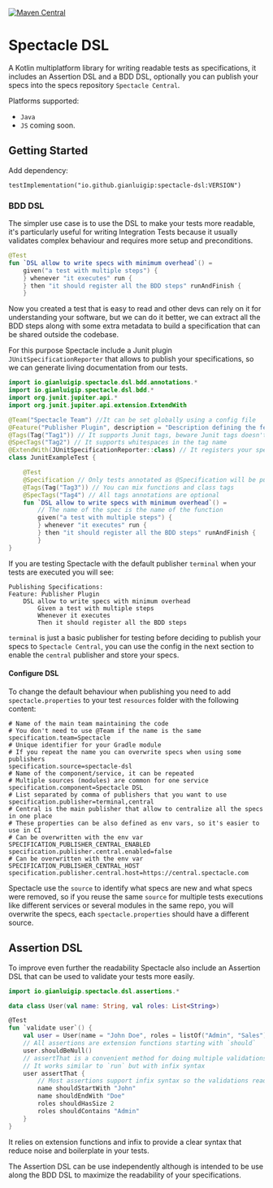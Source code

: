 [![Maven Central](https://img.shields.io/maven-central/v/io.github.gianluigip/spectacle-dsl?label=Maven%20Central)](https://search.maven.org/artifact/io.github.gianluigip/spectacle-dsl)

# Spectacle DSL

A Kotlin multiplatform library for writing readable tests as specifications, it includes an
Assertion DSL and a BDD DSL, optionally you can publish your specs into the specs
repository `Spectacle Central`.

Platforms supported:

* `Java`
* `JS` coming soon.

## Getting Started

Add dependency:

```
testImplementation("io.github.gianluigip:spectacle-dsl:VERSION")
```

### BDD DSL

The simpler use case is to use the DSL to make your tests more readable, it's particularly useful
for writing Integration Tests because it usually validates complex behaviour and requires more setup
and preconditions.

```kotlin
@Test
fun `DSL allow to write specs with minimum overhead`() =
    given("a test with multiple steps") {
    } whenever "it executes" run {
    } then "it should register all the BDD steps" runAndFinish {
    }
```

Now you created a test that is easy to read and other devs can rely on it for understanding your
software, but we can do it better, we can extract all the BDD steps along with some extra metadata
to build a specification that can be shared outside the codebase.

For this purpose Spectacle include a Junit plugin `JUnitSpecificationReporter` that allows to
publish your specifications, so we can generate living documentation from our tests.

```kotlin
import io.gianluigip.spectacle.dsl.bdd.annotations.*
import io.gianluigip.spectacle.dsl.bdd.*
import org.junit.jupiter.api.*
import org.junit.jupiter.api.extension.ExtendWith

@Team("Spectacle Team") //It can be set globally using a config file
@Feature("Publisher Plugin", description = "Description defining the feature.")
@Tags(Tag("Tag1")) // It supports Junit tags, beware Junit tags doesn't support whitespaces
@SpecTags("Tag2") // It supports whitespaces in the tag name 
@ExtendWith(JUnitSpecificationReporter::class) // It registers your specifications for publishing 
class JunitExampleTest {

    @Test
    @Specification // Only tests annotated as @Specification will be published
    @Tags(Tag("Tag3")) // You can mix functions and class tags
    @SpecTags("Tag4") // All tags annotations are optional
    fun `DSL allow to write specs with minimum overhead`() =
        // The name of the spec is the name of the function
        given("a test with multiple steps") {
        } whenever "it executes" run {
        } then "it should register all the BDD steps" runAndFinish {
        }
}
```

If you are testing Spectacle with the default publisher `terminal` when your tests are executed you
will see:

```
Publishing Specifications:
Feature: Publisher Plugin
	DSL allow to write specs with minimum overhead
		Given a test with multiple steps
		Whenever it executes
		Then it should register all the BDD steps
```

`terminal` is just a basic publisher for testing before deciding to publish your specs
to `Spectacle Central`, you can use the config in the next section to enable the `central` publisher
and store your specs.

#### Configure DSL

To change the default behaviour when publishing you need to add `spectacle.properties` to your
test `resources` folder with the following content:

```properties
# Name of the main team maintaining the code
# You don't need to use @Team if the name is the same
specification.team=Spectacle
# Unique identifier for your Gradle module
# If you repeat the name you can overwrite specs when using some publishers
specification.source=spectacle-dsl
# Name of the component/service, it can be repeated
# Multiple sources (modules) are common for one service
specification.component=Spectacle DSL
# List separated by comma of publishers that you want to use
specification.publisher=terminal,central
# Central is the main publisher that allow to centralize all the specs in one place
# These properties can be also defined as env vars, so it's easier to use in CI
# Can be overwritten with the env var SPECIFICATION_PUBLISHER_CENTRAL_ENABLED
specification.publisher.central.enabled=false
# Can be overwritten with the env var SPECIFICATION_PUBLISHER_CENTRAL_HOST
specification.publisher.central.host=https://central.spectacle.com
```

Spectacle use the `source` to identify what specs are new and what specs were removed, so if you
reuse the same `source` for multiple tests executions like different services or several modules in
the same repo, you will overwrite the specs, each `spectacle.properties` should have a different
source.

## Assertion DSL

To improve even further the readability Spectacle also include an Assertion DSL that can be used to
validate your tests more easily.

```kotlin
import io.gianluigip.spectacle.dsl.assertions.*

data class User(val name: String, val roles: List<String>)

@Test
fun `validate user`() {
    val user = User(name = "John Doe", roles = listOf("Admin", "Sales"))
    // All assertions are extension functions starting with `should`
    user.shouldBeNull()
    // assertThat is a convenient method for doing multiple validations on the same instance
    // It works similar to `run` but with infix syntax
    user assertThat {
        // Most assertions support infix syntax so the validations reads as normal sentences 
        name shouldStartWith "John"
        name shouldEndWith "Doe"
        roles shouldHasSize 2
        roles shouldContains "Admin"
    }
}
```

It relies on extension functions and infix to provide a clear syntax that reduce noise and
boilerplate in your tests.

The Assertion DSL can be use independently although is intended to be use along the BDD DSL to
maximize the readability of your specifications.   

